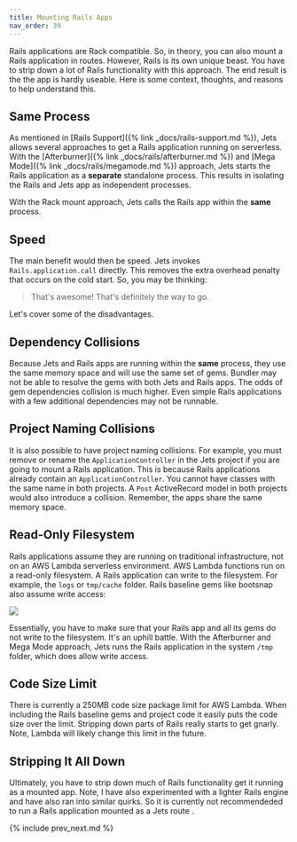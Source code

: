 ```yaml
---
title: Mounting Rails Apps
nav_order: 39
---
```


Rails applications are Rack compatible. So, in theory, you can also mount a Rails application in routes. However, Rails is its own unique beast. You have to strip down a lot of Rails functionality with this approach.  The end result is the the app is hardly useable.  Here is some context, thoughts, and reasons to help understand this.

## Same Process

As mentioned in [Rails Support]({% link _docs/rails-support.md %}), Jets allows several approaches to get a Rails application running on serverless. With the [Afterburner]({% link _docs/rails/afterburner.md %}) and [Mega Mode]({% link _docs/rails/megamode.md %}) approach, Jets starts the Rails application as a **separate** standalone process. This results in isolating the Rails and Jets app as independent processes.

With the Rack mount approach, Jets calls the Rails app within the **same** process.

## Speed

The main benefit would then be speed. Jets invokes `Rails.application.call` directly. This removes the extra overhead penalty that occurs on the cold start. So, you may be thinking:

> That's awesome! That's definitely the way to go.

Let's cover some of the disadvantages.

## Dependency Collisions

Because Jets and Rails apps are running within the **same** process, they use the same memory space and will use the same set of gems. Bundler may not be able to resolve the gems with both Jets and Rails apps. The odds of gem dependencies collision is much higher. Even simple Rails applications with a few additional dependencies may not be runnable.

## Project Naming Collisions

It is also possible to have project naming collisions. For example, you must remove or rename the `ApplicationController` in the Jets project if you are going to mount a Rails application. This is because Rails applications already contain an `ApplicationController`. You cannot have classes with the same name in both projects.  A `Post` ActiveRecord model in both projects would also introduce a collision.  Remember, the apps share the same memory space.

## Read-Only Filesystem

Rails applications assume they are running on traditional infrastructure, not on an AWS Lambda serverless environment. AWS Lambda functions run on a read-only filesystem. A Rails application can write to the filesystem. For example, the `logs` or `tmp/cache` folder. Rails baseline gems like bootsnap also assume write access:

![](/img/docs/rails/mount-bootsnap-write-access.png)

Essentially, you have to make sure that your Rails app and all its gems do not write to the filesystem.  It's an uphill battle. With the Afterburner and Mega Mode approach, Jets runs the Rails application in the system `/tmp` folder, which does allow write access.

## Code Size Limit

There is currently a 250MB code size package limit for AWS Lambda. When including the Rails baseline gems and project code it easily puts the code size over the limit. Stripping down parts of Rails really starts to get gnarly. Note, Lambda will likely change this limit in the future.

## Stripping It All Down

Ultimately, you have to strip down much of Rails functionality get it running as a mounted app. Note, I have also experimented with a lighter Rails engine and have also ran into similar quirks. So it is currently not recommendeded to run a Rails application mounted as a Jets route .

{% include prev_next.md %}
